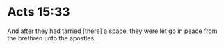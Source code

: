 # Acts 15:33

And after they had tarried [there] a space, they were let go in peace from the brethren unto the apostles.